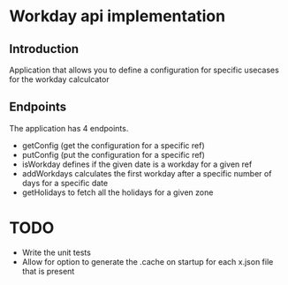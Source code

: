 # Workday api implementation

## Introduction
Application that allows you to define a configuration for specific usecases for the workday calculcator

## Endpoints
The application has 4 endpoints.
 - getConfig (get the configuration for a specific ref)
 - putConfig (put the configuration for a specific ref)
 - isWorkday defines if the given date is a workday for a given ref
 - addWorkdays calculates the first workday after a specific number of days for a specific date
 - getHolidays to fetch all the holidays for a given zone

# TODO
 - Write the unit tests
 - Allow for option to generate the .cache on startup for each x.json file that is present